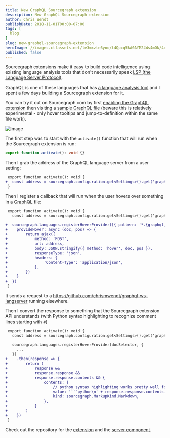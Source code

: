 ```yaml
---
title: New GraphQL Sourcegraph extension
description: New GraphQL Sourcegraph extension
author: Chris Wendt
publishDate: 2018-11-01T00:00-07:00
tags: [
  blog
]
slug: new-graphql-sourcegraph-extension
heroImage: //images.ctfassets.net/le3mxztn6yoo/t4Qpcq5kA0AYM24Ws4mOk/4edf5502a936bbec90c262fa00355aed/sourcegraph-mark.png
published: false
---
```


Sourcegraph extensions make it easy to build code intelligence using existing language analysis tools that don't necessarily speak [LSP (the Language Server Protocol)](https://microsoft.github.io/language-server-protocol/specification).

GraphQL is one of these languages that has [a language analysis tool](https://www.npmjs.com/package/@playlyfe/gql) and I spent a few days building a Sourcegraph extension for it.

You can try it out on Sourcegraph.com by first [enabling the GraphQL extension](https://sourcegraph.com/extensions/chris/graphql) then visiting a [sample GraphQL file](https://sourcegraph.com/github.com/chrismwendt/graphql-ws-langserver@master/-/blob/schema.gql#L9:9) (beware this is relatively experimental - only hover tooltips and jump-to-definition within the same file work).

![image](https://user-images.githubusercontent.com/1387653/48732224-e4065280-ebf3-11e8-9689-d17da442728c.png)

The first step was to start with the `activate()` function that will run when the Sourcegraph extension is run:

```typescript
export function activate(): void {}
```

Then I grab the address of the GraphQL language server from a user setting:

```diff
 export function activate(): void {
+  const address = sourcegraph.configuration.get<Settings>().get('graphql.langserver-address')
 }
```

Then I register a callback that will run when the user hovers over something in a GraphQL file:

```diff
 export function activate(): void {
   const address = sourcegraph.configuration.get<Settings>().get('graphql.langserver-address')

+  sourcegraph.languages.registerHoverProvider([{ pattern: '*.{graphql,gql}'}], {
+    provideHover: async (doc, pos) => {
+        return ajax({
+            method: 'POST',
+            url: address,
+            body: JSON.stringify({ method: 'hover', doc, pos }),
+            responseType: 'json',
+            headers: {
+                'Content-Type': 'application/json',
+            },
+        })
+    }
+  })
 }
```

It sends a request to a https://github.com/chrismwendt/graphql-ws-langserver running elsewhere.

Then I convert the response to something that the Sourcegraph extension API understands (with Python syntax highlighting to recognize comment lines starting with `#`)

````diff
 export function activate(): void {
   const address = sourcegraph.configuration.get<Settings>().get('graphql.langserver-address')

   sourcegraph.languages.registerHoverProvider(docSelector, {
     ...
   })
+    .then(response => {
+        return (
+            response &&
+            response.response &&
+            response.response.contents && {
+                contents: {
+                    // python syntax highlighting works pretty well for GraphQL
+                    value: '```python\n' + response.response.contents.join('\n') + '\n```',
+                    kind: sourcegraph.MarkupKind.Markdown,
+                },
+            }
+        )
+    })
 }

````

Check out the repository for the [extension](https://github.com/sourcegraph/sourcegraph-graphql) and the [server component](https://github.com/chrismwendt/graphql-ws-langserver).
